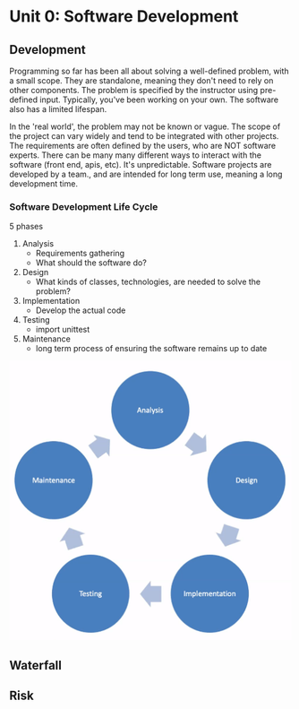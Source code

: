 # Unit 0: Software Development
## Development
Programming so far has been all about solving a well-defined problem, with a small scope. They are standalone, meaning they don't need to rely on other components. The problem is specified by the instructor using pre-defined input. Typically, you've been working on your own. The software also has a limited lifespan.

In the 'real world', the problem may not be known or vague. The scope of the project can vary widely and tend to be integrated with other projects. The requirements are often defined by the users, who are NOT software experts. There can be many many different ways to interact with the software (front end, apis, etc). It's unpredictable. Software projects are developed by a team., and are intended for long term use, meaning a long development time.

### Software Development Life Cycle
5 phases
1. Analysis
    - Requirements gathering
    - What should the software do?
2. Design
    - What kinds of classes, technologies, are needed to solve the problem?
3. Implementation
    - Develop the actual code
4. Testing
    - import unittest
5. Maintenance
    - long term process of ensuring the software remains up to date
    
![img](../img/sdlc.png)

## Waterfall

## Risk
